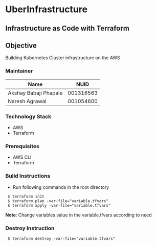 # UberInfrastructure

## Infrastructure as Code with Terraform

## Objective
Building Kubernetes Cluster infrastructure on the AWS  

### Maintainer 
<table>
    <thead>
      <tr>
        <th>Name</th>
        <th>NUID</th>
      </tr>
    </thead>
    <tbody>
        <tr>
            <td>Akshay Babaji Phapale</td>
            <td>001316563</td>
        </tr>
        <tr>
            <td>Naresh Agrawal</td>
            <td>001054600</td>
        </tr>
    </tbody>
</table>

### Technology Stack
* AWS
* Terraform

### Prerequisites
* AWS CLI
* Terraform


### Build Instructions
- Run following commands in the root directory
```
 $ terraform init
 $ terraform plan -var-file="variable.tfvars"
 $ terraform apply -var-file="variable.tfvars"
```

<b>Note</b>: Change variables value in the variable.tfvars according to need 

### Destroy Instruction 
```
 $ terraform destroy -var-file="variable.tfvars"
```
